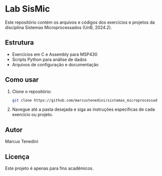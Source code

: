 # Lab SisMic

Este repositório contém os arquivos e códigos dos exercícios e projetos da disciplina Sistemas Microprocessados (UnB, 2024.2).

## Estrutura
- Exercícios em C e Assembly para MSP430
- Scripts Python para análise de dados
- Arquivos de configuração e documentação

## Como usar
1. Clone o repositório:
   ```sh
   git clone https://github.com/marcustenedini/sistemas_microprocessados.git
   ```
2. Navegue até a pasta desejada e siga as instruções específicas de cada exercício ou projeto.

## Autor
Marcus Tenedini

## Licença
Este projeto é apenas para fins acadêmicos.
